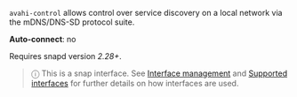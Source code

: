 `avahi-control` allows control over service discovery on a local network via the mDNS/DNS-SD protocol suite.

**Auto-connect**: no

Requires snapd version _2.28+_.

> ⓘ  This is a snap interface. See [Interface management](/t/interface-management/6154) and [Supported interfaces](/t/supported-interfaces/7744) for further details on how interfaces are used.